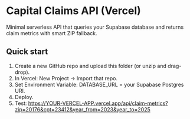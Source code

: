 # Capital Claims API (Vercel)

Minimal serverless API that queries your Supabase database and returns claim metrics with smart ZIP fallback.

## Quick start
1) Create a new GitHub repo and upload this folder (or unzip and drag-drop).
2) In Vercel: New Project → Import that repo.
3) Set Environment Variable: DATABASE_URL = your Supabase Postgres URI.
4) Deploy.
5) Test: https://YOUR-VERCEL-APP.vercel.app/api/claim-metrics?zip=20176&cpt=23412&year_from=2023&year_to=2025
